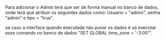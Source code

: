 Para adicionar o Admin terá que ser de forma manual no banco de dados, onde terá que atribuir os seguintes dados como: Usuario = "admin", senha "admin"  e tipo = "true".

se caso a interface quando executada não puxar os dados é só executar esse comando no banco de dados "SET GLOBAL time_zone = '-3:00'".
